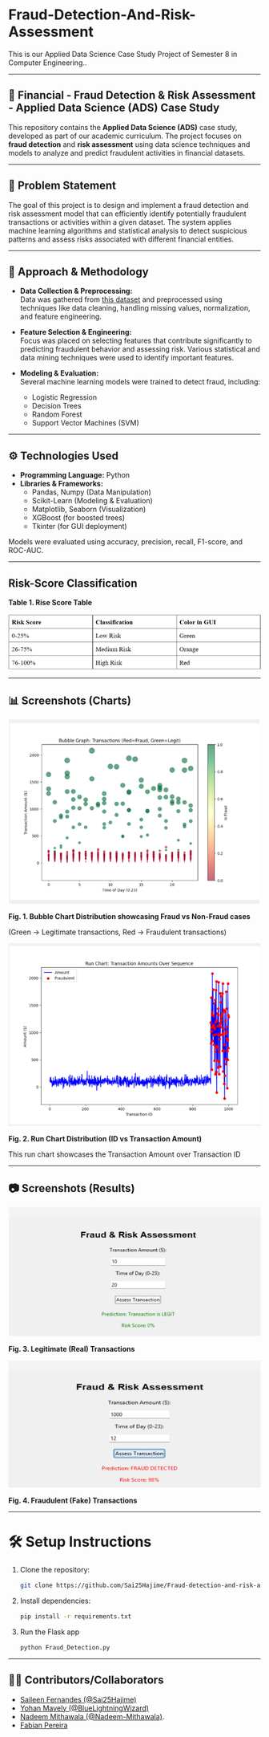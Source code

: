 # Fraud-Detection-And-Risk-Assessment
This is our Applied Data Science Case Study Project of Semester 8 in Computer Engineering..

---

## 🚨 Financial - Fraud Detection & Risk Assessment - Applied Data Science (ADS) Case Study

This repository contains the **Applied Data Science (ADS)** case study, developed as part of our academic curriculum. The project focuses on **fraud detection** and **risk assessment** using data science techniques and models to analyze and predict fraudulent activities in financial datasets.

---

## 🧠 Problem Statement

The goal of this project is to design and implement a fraud detection and risk assessment model that can efficiently identify potentially fraudulent transactions or activities within a given dataset. The system applies machine learning algorithms and statistical analysis to detect suspicious patterns and assess risks associated with different financial entities.

---

## 🔬 Approach & Methodology

- **Data Collection & Preprocessing:**  
  Data was gathered from [this dataset](https://www.kaggle.com/datasets/dhanushnarayananr/credit-card-fraud) and preprocessed using techniques like data cleaning, handling missing values, normalization, and feature engineering.

- **Feature Selection & Engineering:**  
  Focus was placed on selecting features that contribute significantly to predicting fraudulent behavior and assessing risk. Various statistical and data mining techniques were used to identify important features.

- **Modeling & Evaluation:**  
  Several machine learning models were trained to detect fraud, including:
  - Logistic Regression
  - Decision Trees
  - Random Forest
  - Support Vector Machines (SVM)

---

## ⚙️ Technologies Used

- **Programming Language:** Python
- **Libraries & Frameworks:**
  - Pandas, Numpy (Data Manipulation)
  - Scikit-Learn (Modeling & Evaluation)
  - Matplotlib, Seaborn (Visualization)
  - XGBoost (for boosted trees)
  - Tkinter (for GUI deployment)

Models were evaluated using accuracy, precision, recall, F1-score, and ROC-AUC.

---

## Risk-Score Classification

**Table 1. Rise Score Table**

![Table](Table.png)

---

## 📊 Screenshots (Charts)
![Bubble_Chart](images/Bubble_Chart.png)

**Fig. 1. Bubble Chart Distribution showcasing Fraud vs Non-Fraud cases**

(Green -> Legitimate transactions, Red -> Fraudulent transactions)

![Run_Chart](images/Run_Chart.png)


**Fig. 2. Run Chart Distribution (ID vs Transaction Amount)**

This run chart showcases the Transaction Amount over Transaction ID

---

## 📷 Screenshots (Results)

![Legitimate_Transactions](images/Legitimate_Transactions.png)


**Fig. 3. Legitimate (Real) Transactions**

![Fraudulent_Transactions](images/Fraudulent_Transactions.png)


**Fig. 4. Fraudulent (Fake) Transactions**

---

# 🛠️ Setup Instructions
1. Clone the repository:
   ```bash
   git clone https://github.com/Sai25Hajime/Fraud-detection-and-risk-assessment.git
2. Install dependencies:
   ```bash
   pip install -r requirements.txt
3. Run the Flask app
   ```bash
   python Fraud_Detection.py

---

## 👩‍💻 Contributors/Collaborators  
- [Saileen Fernandes (@Sai25Hajime)](https://github.com/Sai25Hajime)
- [Yohan Mavely (@BlueLightningWizard)](https://github.com/BlueLightningWizard) 
- [Nadeem Mithawala (@Nadeem-Mithawala)](https://github.com/Nadeem-Mithawala).
- [Fabian Pereira](https://www.linkedin.com/in/fabian-pereira-0a4067226/)

